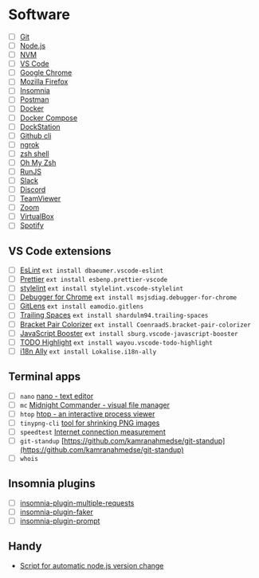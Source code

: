 # Software

- [ ] [Git](https://git-scm.com/)
- [ ] [Node.js](https://nodejs.org/)
- [ ] [NVM](https://github.com/nvm-sh/nvm)
- [ ] [VS Code](https://code.visualstudio.com/)
- [ ] [Google Chrome](https://www.google.com/chrome/)
- [ ] [Mozilla Firefox](https://www.mozilla.org/firefox)
- [ ] [Insomnia](https://insomnia.rest/)
- [ ] [Postman](https://www.postman.com/)
- [ ] [Docker](https://www.docker.com/)
- [ ] [Docker Compose](https://docs.docker.com/compose/)
- [ ] [DockStation](https://dockstation.io/)
- [ ] [Github cli](https://github.com/cli/cli)
- [ ] [ngrok](https://ngrok.com/)
- [ ] [zsh shell](https://www.zsh.org/)
- [ ] [Oh My Zsh](https://ohmyz.sh/)
- [ ] [RunJS](https://runjs.app/)
- [ ] [Slack](https://slack.com/)
- [ ] [Discord](https://discord.com/)
- [ ] [TeamViewer](https://www.teamviewer.com/pl/)
- [ ] [Zoom](https://zoom.us/)
- [ ] [VirtualBox](https://www.virtualbox.org/)
- [ ] [Spotify](https://www.spotify.com/)

## VS Code extensions

- [ ] [EsLint](https://marketplace.visualstudio.com/items?itemName=dbaeumer.vscode-eslint) `ext install dbaeumer.vscode-eslint`
- [ ] [Prettier](https://marketplace.visualstudio.com/items?itemName=esbenp.prettier-vscode) `ext install esbenp.prettier-vscode`
- [ ] [stylelint](https://marketplace.visualstudio.com/items?itemName=stylelint.vscode-stylelint) `ext install stylelint.vscode-stylelint`
- [ ] [Debugger for Chrome](https://marketplace.visualstudio.com/items?itemName=msjsdiag.debugger-for-chrome) `ext install msjsdiag.debugger-for-chrome`
- [ ] [GitLens](https://marketplace.visualstudio.com/items?itemName=eamodio.gitlens) `ext install eamodio.gitlens`
- [ ] [Trailing Spaces](https://marketplace.visualstudio.com/items?itemName=shardulm94.trailing-spaces) `ext install shardulm94.trailing-spaces`
- [ ] [Bracket Pair Colorizer](https://marketplace.visualstudio.com/items?itemName=CoenraadS.bracket-pair-colorizer) `ext install CoenraadS.bracket-pair-colorizer`
- [ ] [JavaScript Booster](https://marketplace.visualstudio.com/items?itemName=sburg.vscode-javascript-booster) `ext install sburg.vscode-javascript-booster`
- [ ] [TODO Highlight](https://marketplace.visualstudio.com/items?itemName=wayou.vscode-todo-highlight) `ext install wayou.vscode-todo-highlight`
- [ ] [i18n Ally](https://marketplace.visualstudio.com/items?itemName=lokalise.i18n-ally) `ext install Lokalise.i18n-ally`

## Terminal apps

- [ ] `nano` [nano - text editor](https://www.nano-editor.org/)
- [ ] `mc` [Midnight Commander - visual file manager](https://midnight-commander.org/)
- [ ] `htop` [htop - an interactive process viewer](https://htop.dev/)
- [ ] `tinypng-cli` [tool for shrinking PNG images](https://www.npmjs.com/package/tinypng-cli)
- [ ] `speedtest` [Internet connection measurement](https://www.speedtest.net/apps/cli)
- [ ] `git-standup` [https://github.com/kamranahmedse/git-standup](https://github.com/kamranahmedse/git-standup)
- [ ] `whois`

## Insomnia plugins

- [ ] [insomnia-plugin-multiple-requests](https://www.npmjs.com/package/insomnia-plugin-multiple-requests)
- [ ] [insomnia-plugin-faker](https://www.npmjs.com/package/insomnia-plugin-faker)
- [ ] [insomnia-plugin-prompt](https://www.npmjs.com/package/insomnia-plugin-prompt)

## Handy

- [Script for automatic node.js version change](https://github.com/nvm-sh/nvm#deeper-shell-integration)
